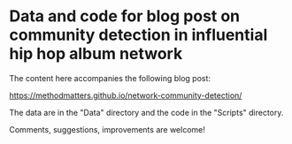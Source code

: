 # Data and code for blog post on community detection in influential hip hop album network

The content here accompanies the following blog post: 

https://methodmatters.github.io/network-community-detection/

The data are in the "Data" directory and the code in the "Scripts" directory.

Comments, suggestions, improvements are welcome!
